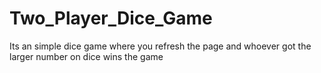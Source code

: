 # Two_Player_Dice_Game
Its an simple dice game where you refresh the page and whoever got the larger number on dice wins the game
